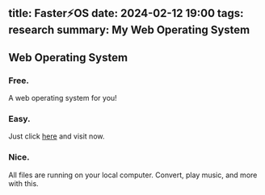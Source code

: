 title: Faster⚡OS
date: 2024-02-12 19:00
tags: research
summary: My Web Operating System
---
Web Operating System
---
### Free. 
A web operating system for you!

### Easy. 
Just click [here](https://fasteros.vercel.app) and visit now.

### Nice. 
All files are running on your local computer. Convert, play music, and more with this.
